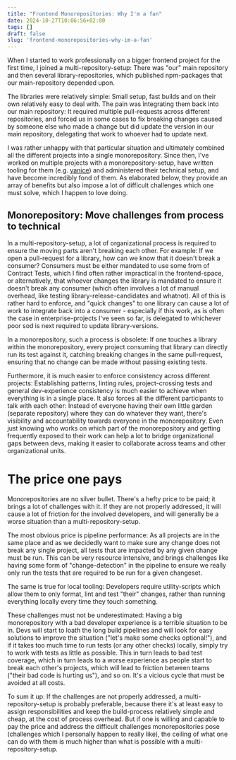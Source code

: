 ```yaml
---
title: "Frontend Monorepositories: Why I'm a fan"
date: 2024-10-27T10:06:56+02:00
tags: []
draft: false
slug: 'frontend-monorepositories-why-im-a-fan'
---
```


When I started to work professionally on a bigger frontend project for the first time, I joined a multi-repository-setup:
There was "our" main repository and then several library-repositories, which published npm-packages that our main-repository depended upon.

The libraries were relatively simple: Small setup, fast builds and on their own relatively easy to deal with.
The pain was întegrating them back into our main repository: It required multiple pull-requests across different repositories,
and forced us in some cases to fix breaking changes caused by someone else who made a change but did update the version in our main repository, delegating that work to whoever had to update next.

I was rather unhappy with that particular situation and ultimately combined all the different projects into a single monorepository.
Since then, I've worked on multiple projects with a monorepository-setup, have written tooling for them (e.g. [yanice](https://github.com/abuob/yanice)) and administered their technical setup,
and have become incredibly fond of them. As elaborated below, they provide an array of benefits but also impose a lot of difficult challenges which one must solve, which I happen to love doing.

## Monorepository: Move challenges from process to technical

In a multi-repository-setup, a lot of organizational process is required to ensure the moving parts aren't breaking each other.
For example: If we open a pull-request for a library, how can we know that it doesn't break a consumer?
Consumers must be either mandated to use some from of Contract Tests, which I find often rather impractical in the frontend-space, or alternatively,
that whoever changes the library is mandated to ensure it doesn't break any consumer (which often involves a lot of manual overhead, like testing library-release-candidates and whatnot).
All of this is rather hard to enforce, and "quick changes" to one library can cause a lot of work to integrate back into a consumer -
especially if this work, as is often the case in enterprise-projects I've seen so far, is delegated to whichever poor sod is next required to update library-versions.

In a monorepository, such a process is obsolete: If one touches a library within the monorepository, every project consuming that library can directly run its test against it,
catching breaking changes in the same pull-request, ensuring that no change can be made without passing existing tests.

Furthermore, it is much easier to enforce consistency across different projects: Establishing patterns, linting rules, project-crossing tests and general dev-experience consistency is much easier
to achieve when everything is in a single place. It also forces all the different participants to talk with each other:
Instead of everyone having their own little garden (separate repository) where they can do whatever they want, there's visibility and accountability towards everyone in the monorepository.
Even just knowing who works on which part of the monorepository and getting frequently exposed to their work can help a lot to bridge organizational gaps between devs,
making it easier to collaborate across teams and other organizational units.

# The price one pays

Monorepositories are no silver bullet. There's a hefty price to be paid; it brings a lot of challenges with it.
If they are not properly addressed, it will cause a lot of friction for the involved developers, and will generally be a worse situation than a multi-repository-setup.

The most obvious price is pipeline performance: As all projects are in the same place and as we decidedly want to make sure any change does not break any single project, all tests that are impacted
by any given change must be run. This can be very resource intensive, and brings challenges like having some form of "change-detection" in the pipeline to ensure
we really only run the tests that are required to be run for a given changeset.

The same is true for local tooling: Developers require utility-scripts which allow them to only format, lint and test "their" changes,
rather than running everything locally every time they touch something.

These challenges must not be underestimated: Having a big monorepository with a bad developer experience is a terrible situation to be in.
Devs will start to loath the long build pipelines and will look for easy solutions to improve the situation ("let's make some checks optional!"),
and if it takes too much time to run tests (or any other checks) locally, simply try to work with tests as little as possible.
This in turn leads to bad test coverage, which in turn leads to a worse experience as people start to break each other's projects, which will lead to friction between teams
("their bad code is hurting us"), and so on. It's a vicious cycle that must be avoided at all costs.

To sum it up: If the challenges are not properly addressed, a multi-repository-setup is probably preferable,
because there it's at least easy to assign responsibilities and keep the build-process relatively simple and cheap, at the cost of process overhead.
But if one is willing and capable to pay the price and address the difficult challenges monorepositories pose (challenges which I personally happen to really like),
the ceiling of what one can do with them is much higher than what is possible with a multi-repository-setup.
